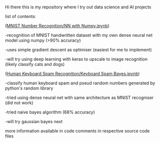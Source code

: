 Hi there this is my repository where I try out data science and AI projects 



list of contents:


  ([MNIST Number Recognition/NN with Numpy.ipynb](https://github.com/AryaVatsa/DS-Tryouts-personal/blob/main/MNIST%20Number%20Recognition/NN%20with%20Numpy.ipynb))
   
  -recognition of MNIST handwritten dataset with my own dense neural net model using numpy (>90% accuracy)

  -uses simple gradient descent as optimiser (easiest for me to implement)

  -will try using deep learning with keras to upscale to image recognition (likely classify cats and dogs)

  

    
  ([Human Keyboard Spam Recognition/Keyboard Spam Bayes.ipynb](https://github.com/AryaVatsa/DS-Tryouts-personal/blob/main/Human%20Keyboard%20Spam%20Recognition/Keyboard%20Spam%20Bayes.ipynb))
    
  -classify human keyboard spam and pseud random numbers generated by python's random library 
  
  -tried using dense neural net with same  architecture as MNIST recogniser (did not work)
  
  -tried naive bayes algorithm (68% accuracy)
  
  -will try gaussian bayes next 

  
more information available in code comments in respective source code files 
